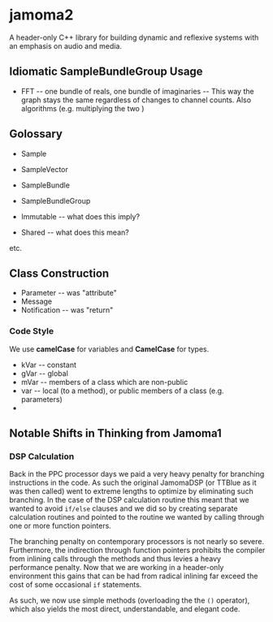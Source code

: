 # jamoma2
A header-only C++ library for building dynamic and reflexive systems with an emphasis on audio and media.




## Idiomatic SampleBundleGroup Usage

* FFT -- one bundle of reals, one bundle of imaginaries -- This way the graph stays the same regardless of changes to channel counts.  Also algorithms (e.g. multiplying the two )


## Golossary

* Sample
* SampleVector
* SampleBundle
* SampleBundleGroup

* Immutable -- what does this imply?
* Shared -- what does this mean?

etc.



## Class Construction

* Parameter -- was "attribute"
* Message
* Notification -- was "return"



### Code Style

We use **camelCase** for variables and **CamelCase** for types.

* kVar -- constant
* gVar -- global
* mVar -- members of a class which are non-public
* var -- local (to a method), or public members of a class (e.g. parameters)
* 



## Notable Shifts in Thinking from Jamoma1

### DSP Calculation

Back in the PPC processor days we paid a very heavy penalty for branching instructions in the code. As such the original JamomaDSP (or TTBlue as it was then called) went to extreme lengths to optimize by eliminating such branching.  In the case of the DSP calculation routine this meant that we wanted to avoid `if/else` clauses and we did so by creating separate calculation routines and pointed to the routine we wanted by calling through one or more function pointers.

The branching penalty on contemporary processors is not nearly so severe. Furthermore, the indirection through function pointers prohibits the compiler from inlining calls through the methods and thus levies a heavy performance penalty.  Now that we are working in a header-only environment this gains that can be had from radical inlining far exceed the cost of some occasional `if` statements.

As such, we now use simple methods (overloading the the `()` operator), which also yields the most direct, understandable, and elegant code.


